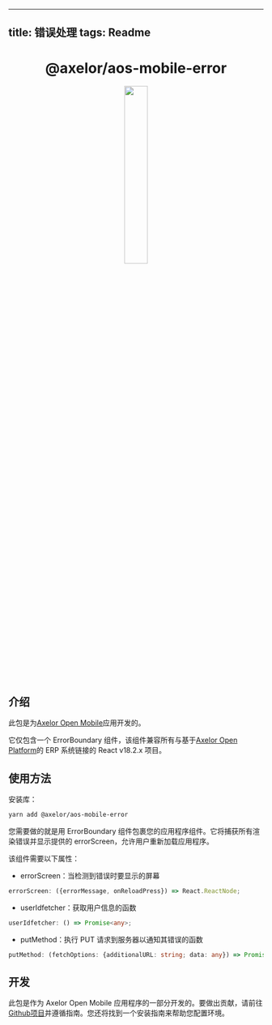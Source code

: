 <!--
 * @Author: macrogoal macrogoal@sina.com
 * @Date: 2025-09-16 20:30:12
 * @LastEditors: macrogoal macrogoal@sina.com
 * @LastEditTime: 2025-09-16 20:45:03
 * @FilePath: \axelor-mobile\packages\error\README_zh.md
 * @Description: 这是默认设置,请设置`customMade`, 打开koroFileHeader查看配置 进行设置: https://github.com/OBKoro1/koro1FileHeader/wiki/%E9%85%8D%E7%BD%AE
-->
---
title: 错误处理
tags: Readme
---

<h1 align="center">@axelor/aos-mobile-error</h1>

<div align="center">
    <img src="https://i.imgur.com/KJAAFlT.png" width="30%"/>
</div>

## 介绍

此包是为[Axelor Open Mobile](https://github.com/axelor/axelor-mobile)应用开发的。

它仅包含一个 ErrorBoundary 组件，该组件兼容所有与基于[Axelor Open Platform](https://github.com/axelor/axelor-open-platform)的 ERP 系统链接的 React v18.2.x 项目。

## 使用方法

安装库：

```bash
yarn add @axelor/aos-mobile-error
```

您需要做的就是用 ErrorBoundary 组件包裹您的应用程序组件。它将捕获所有渲染错误并显示提供的 errorScreen，允许用户重新加载应用程序。

该组件需要以下属性：

- errorScreen：当检测到错误时要显示的屏幕

```typescript
errorScreen: ({errorMessage, onReloadPress}) => React.ReactNode;
```

- userIdfetcher：获取用户信息的函数

```typescript
userIdfetcher: () => Promise<any>;
```

- putMethod：执行 PUT 请求到服务器以通知其错误的函数

```typescript
putMethod: (fetchOptions: {additionalURL: string; data: any}) => Promise<any>;
```

## 开发

此包是作为 Axelor Open Mobile 应用程序的一部分开发的。要做出贡献，请前往[Github项目](https://github.com/axelor/axelor-mobile)并遵循指南。您还将找到一个安装指南来帮助您配置环境。
